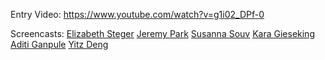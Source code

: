 Entry Video: https://www.youtube.com/watch?v=g1i02_DPf-0

Screencasts:
[Elizabeth Steger](https://www.youtube.com/watch?v=xFsJSaUtoPg&feature=youtu.be)
[Jeremy Park](https://youtu.be/dgfJMmZes8k)
[Susanna Souv](https://youtu.be/jhzhTmb_z0s)
[Kara Gieseking](https://youtu.be/KDykVB97OWs)
[Aditi Ganpule](https://youtu.be/yvjVZ8WiZJ8)
[Yitz Deng](https://youtu.be/N9knHcCz7R4)
